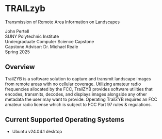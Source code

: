 # TRAILzyb
<ins>T</ins>ransmission of <ins>R</ins>emote <ins>A</ins>rea <ins>I</ins>nformation on <ins>L</ins>andscapes

John Pertell  
SUNY Polytechnic Institute  
Undergraduate Computer Science Capstone  
Capstone Advisor: Dr. Michael Reale  
Spring 2025  

## Overview
TrailZYB is a software solution to capture and transmit landscape images from remote areas with no
cellular coverage. Utilizing amateur radio frequencies allocated by the FCC, TrailZYB provides software
utilities that encodes, transmits, decodes, and displays images alongside any other metadata the user
may want to provide. Operating TrailZYB requires an FCC amateur radio license which is subject to FCC
Part 97 rules & regulations.

## Current Supported Operating Systems
- Ubuntu v24.04.1 desktop
